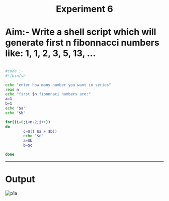 <h1 align="center" style="margin-top: 0px;"> Experiment 6 </h1> 

# Aim:-   Write a shell script which will generate first n fibonnacci numbers like: 1, 1, 2, 3, 5, 13, …

```bash

#code :- 
#!/bin/sh

echo "enter how many number you want in series"
read n
echo "first $n fibonnaci numbers are:"
a=1
b=1
echo "$a"
echo "$b"

for((i=0;i<n-2;i++))
do
        c=$(( $a + $b))
        echo "$c"
        a=$b
        b=$c

done
```
<hr />

# Output

![p1a](https://hiren14.github.io/OS_050/output/exp6.png)
